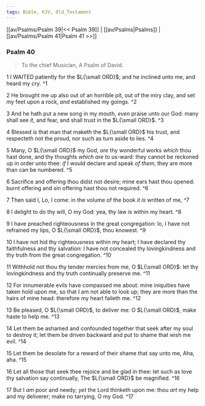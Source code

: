 ```yaml
---
tags: Bible, KJV, Old_Testament
---
```


[[av/Psalms/Psalm 39|<< Psalm 39]] | [[av/Psalms|Psalms]] | [[av/Psalms/Psalm 41|Psalm 41 >>]]

### Psalm 40

> To the chief Musician, A Psalm of David.

1 I WAITED patiently for the $L{\small ORD}$; and he inclined unto me, and heard my cry. ^1

2 He brought me up also out of an horrible pit, out of the miry clay, and set my feet upon a rock, _and_ established my goings. ^2

3 And he hath put a new song in my mouth, _even_ praise unto our God: many shall see _it_, and fear, and shall trust in the $L{\small ORD}$. ^3

4 Blessed _is_ that man that maketh the $L{\small ORD}$ his trust, and respecteth not the proud, nor such as turn aside to lies. ^4

5 Many, O $L{\small ORD}$ my God, _are_ thy wonderful works _which_ thou hast done, and thy thoughts _which_ _are_ to us-ward: they cannot be reckoned up in order unto thee: _if_ I would declare and speak _of_ _them_, they are more than can be numbered. ^5

6 Sacrifice and offering thou didst not desire; mine ears hast thou opened: burnt offering and sin offering hast thou not required. ^6

7 Then said I, Lo, I come: in the volume of the book _it_ _is_ written of me, ^7

8 I delight to do thy will, O my God: yea, thy law _is_ within my heart. ^8

9 I have preached righteousness in the great congregation: lo, I have not refrained my lips, O $L{\small ORD}$, thou knowest. ^9

10 I have not hid thy righteousness within my heart; I have declared thy faithfulness and thy salvation: I have not concealed thy lovingkindness and thy truth from the great congregation. ^10

11 Withhold not thou thy tender mercies from me, O $L{\small ORD}$: let thy lovingkindness and thy truth continually preserve me. ^11

12 For innumerable evils have compassed me about: mine iniquities have taken hold upon me, so that I am not able to look up; they are more than the hairs of mine head: therefore my heart faileth me. ^12

13 Be pleased, O $L{\small ORD}$, to deliver me: O $L{\small ORD}$, make haste to help me. ^13

14 Let them be ashamed and confounded together that seek after my soul to destroy it; let them be driven backward and put to shame that wish me evil. ^14

15 Let them be desolate for a reward of their shame that say unto me, Aha, aha. ^15

16 Let all those that seek thee rejoice and be glad in thee: let such as love thy salvation say continually, The $L{\small ORD}$ be magnified. ^16

17 But I _am_ poor and needy; _yet_ the Lord thinketh upon me: thou _art_ my help and my deliverer; make no tarrying, O my God. ^17
